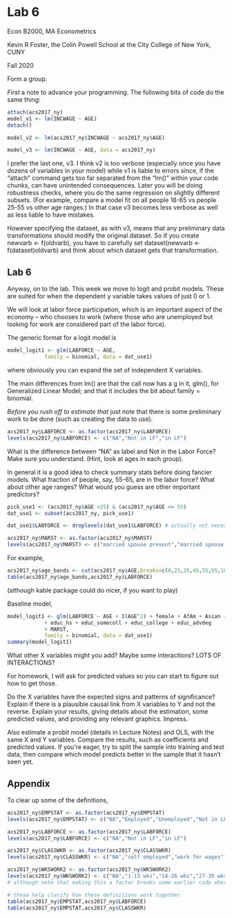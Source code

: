 Lab 6
================

<p style="color:rgb(182,18,27);font-family:corbel">

Econ B2000, MA Econometrics

</p>

<p style="color:rgb(182,18,27);font-family:corbel">

Kevin R Foster, the Colin Powell School at the City College of New York,
CUNY

</p>

<p style="color:rgb(182,18,27);font-family:corbel">

Fall 2020

</p>

Form a group.

*First* a note to advance your programming. The following bits of code
do the same thing:

``` r
attach(acs2017_ny)
model_v1 <- lm(INCWAGE ~ AGE)
detach()

model_v2 <- lm(acs2017_ny$INCWAGE ~ acs2017_ny$AGE)

model_v3 <- lm(INCWAGE ~ AGE, data = acs2017_ny)
```

I prefer the last one, v3. I think v2 is too verbose (especially once
you have dozens of variables in your model) while v1 is liable to errors
since, if the “attach” command gets too far separated from the “lm()”
within your code chunks, can have unintended consequences. Later you
will be doing robustness checks, where you do the same regression on
slightly different subsets. (For example, compare a model fit on all
people 18-65 vs people 25-55 vs other age ranges.) In that case v3
becomes less verbose as well as less liable to have mistakes.

However specifying the dataset, as with v3, means that any preliminary
data transformations should modify the original dataset. So if you
create newvarb \<- f(oldvarb), you have to carefully set
dataset\(newvarb <- f(dataset\)oldvarb) and think about which dataset
gets that transformation.

## Lab 6

Anyway, on to the lab. This week we move to logit and probit models.
These are suited for when the dependent y variable takes values of just
0 or 1.

We will look at labor force participation, which is an important aspect
of the economy – who chooses to work (where those who are unemployed but
looking for work are considered part of the labor force).

The generic format for a logit model is

``` r
model_logit1 <- glm(LABFORCE ~ AGE,
            family = binomial, data = dat_use1)
```

where obviously you can expand the set of independent X variables.

The main differences from lm() are that the call now has a g in it,
glm(), for Generalized Linear Model; and that it includes the bit about
family = binomial.

*Before you rush off to estimate that* just note that there is some
preliminary work to be done (such as creating the data to use).

``` r
acs2017_ny$LABFORCE <- as.factor(acs2017_ny$LABFORCE)
levels(acs2017_ny$LABFORCE) <- c("NA","Not in LF","in LF")
```

What is the difference between “NA” as label and Not in the Labor Force?
Make sure you understand. (Hint, look at ages in each group).

In general it is a good idea to check summary stats before doing fancier
models. What fraction of people, say, 55-65, are in the labor force?
What about other age ranges? What would you guess are other important
predictors?

``` r
pick_use1 <- (acs2017_ny$AGE >25) & (acs2017_ny$AGE <= 55)
dat_use1 <- subset(acs2017_ny, pick_use1)

dat_use1$LABFORCE <- droplevels(dat_use1$LABFORCE) # actually not necessary since logit is smart enough to drop unused levels, but helps my personal sense of order

acs2017_ny$MARST <- as.factor(acs2017_ny$MARST)
levels(acs2017_ny$MARST) <- c("married spouse present","married spouse absent","separated","divorced","widowed","never married")
```

For example,

``` r
acs2017_ny$age_bands <- cut(acs2017_ny$AGE,breaks=c(0,25,35,45,55,65,100))
table(acs2017_ny$age_bands,acs2017_ny$LABFORCE)
```

(although kable package could do nicer, if you want to play)

Baseline model,

``` r
model_logit1 <- glm(LABFORCE ~ AGE + I(AGE^2) + female + AfAm + Asian + race_oth + Hispanic 
            + educ_hs + educ_somecoll + educ_college + educ_advdeg 
            + MARST,
            family = binomial, data = dat_use1)
summary(model_logit1)
```

What other X variables might you add? Maybe some interactions? LOTS OF
INTERACTIONS?

For homework, I will ask for predicted values so you can start to figure
out how to get those.

Do the X variables have the expected signs and patterns of significance?
Explain if there is a plausible causal link from X variables to Y and
not the reverse. Explain your results, giving details about the
estimation, some predicted values, and providing any relevant graphics.
Impress.

Also estimate a probit model (details in Lecture Notes) and OLS, with
the same X and Y variables. Compare the results, such as coefficients
and predicted values. If you’re eager, try to split the sample into
training and test data, then compare which model predicts better in the
sample that it hasn’t seen yet.

## Appendix

To clear up some of the definitions,

``` r
acs2017_ny$EMPSTAT <- as.factor(acs2017_ny$EMPSTAT)
levels(acs2017_ny$EMPSTAT) <- c("NA","Employed","Unemployed","Not in LF")

acs2017_ny$LABFORCE <- as.factor(acs2017_ny$LABFORCE)
levels(acs2017_ny$LABFORCE) <- c("NA","Not in LF","in LF")

acs2017_ny$CLASSWKR <- as.factor(acs2017_ny$CLASSWKR)
levels(acs2017_ny$CLASSWKR) <- c("NA","self employed","work for wages")

acs2017_ny$WKSWORK2 <- as.factor(acs2017_ny$WKSWORK2)
levels(acs2017_ny$WKSWORK2) <- c("NA","1-13 wks","14-26 wks","27-39 wks","40-47 wks","48-49 wks","50-52 wks")
# although note that making this a factor breaks some earlier code where we used (WKSWORK2 > 4) so you might not want to run that code or else change to WKSWORK2_factor <- as.factor(WKSWORK2). Which is arguably better for various other reasons.

# these help clarify how these definitions work together
table(acs2017_ny$EMPSTAT,acs2017_ny$LABFORCE)
table(acs2017_ny$EMPSTAT,acs2017_ny$CLASSWKR)
```
